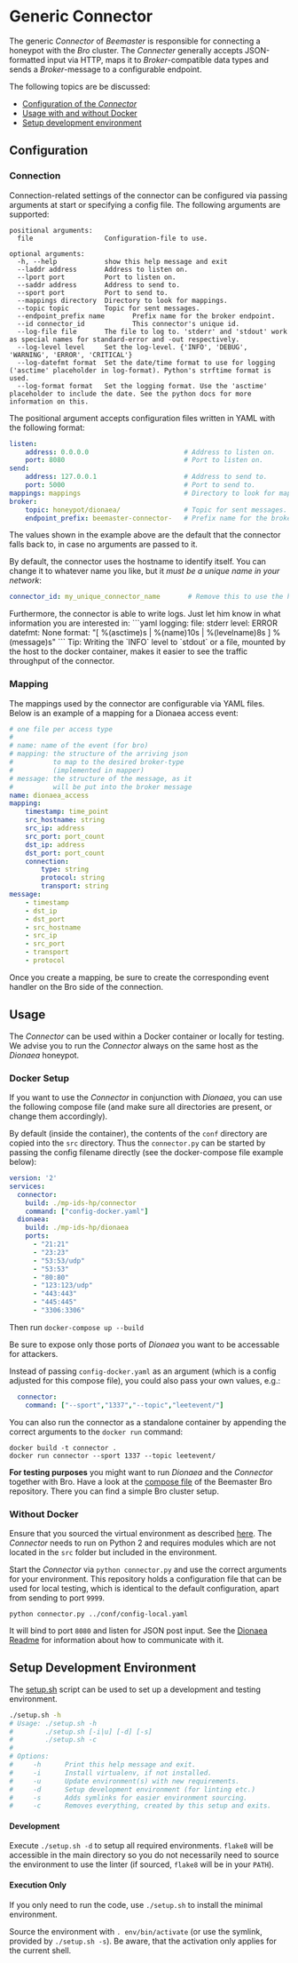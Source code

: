 Generic Connector
=================

The generic *Connector* of *Beemaster* is responsible for connecting a honeypot with the *Bro* cluster. The *Connecter* generally accepts JSON-formatted input via HTTP, maps it to *Broker*-compatible data types and sends a *Broker*-message to a configurable endpoint.

The following topics are be discussed:
* [Configuration of the *Connector*](#configuration)
* [Usage with and without Docker](#usage)
* [Setup development environment](#setup-development-environment)

## Configuration
### Connection
Connection-related settings of the connector can be configured via passing arguments at start or specifying a config file. The following arguments are supported:

```
positional arguments:
  file                  Configuration-file to use.

optional arguments:
  -h, --help            show this help message and exit
  --laddr address       Address to listen on.
  --lport port          Port to listen on.
  --saddr address       Address to send to.
  --sport port          Port to send to.
  --mappings directory  Directory to look for mappings.
  --topic topic         Topic for sent messages.
  --endpoint_prefix name       Prefix name for the broker endpoint.
  --id connector_id            This connector's unique id.
  --log-file file       The file to log to. 'stderr' and 'stdout' work as special names for standard-error and -out respectively.
  --log-level level     Set the log-level. {'INFO', 'DEBUG', 'WARNING', 'ERROR', 'CRITICAL'}
  --log-datefmt format  Set the date/time format to use for logging ('asctime' placeholder in log-format). Python's strftime format is used.
  --log-format format   Set the logging format. Use the 'asctime' placeholder to include the date. See the python docs for more information on this.
```

The positional argument accepts configuration files written in YAML with the following format:

```yaml
listen:
    address: 0.0.0.0                        # Address to listen on.
    port: 8080                              # Port to listen on.
send:
    address: 127.0.0.1                      # Address to send to.
    port: 5000                              # Port to send to.
mappings: mappings                          # Directory to look for mappings.
broker:
    topic: honeypot/dionaea/                # Topic for sent messages.
    endpoint_prefix: beemaster-connector-   # Prefix name for the broker endpoint.
```
The values shown in the example above are the default that the connector falls back to, in case no arguments are passed to it.

By default, the connector uses the hostname to identify itself. You can change it to whatever name you like, but it *must be a unique name in your network*:
```yaml
connector_id: my_unique_connector_name       # Remove this to use the hostname by default
```
<a name="logging" />
Furthermore, the connector is able to write logs. Just let him know in what information you are interested in:
```yaml
logging:
    file: stderr
    level: ERROR
    datefmt: None
    format: "[ %(asctime)s | %(name)10s | %(levelname)8s ] %(message)s"
```
Tip: Writing the `INFO` level to `stdout` or a file, mounted by the host to the docker container, makes it easier to see the traffic throughput of the connector.

### Mapping
The mappings used by the connector are configurable via YAML files. Below is an example of a mapping for a Dionaea access event:

```yaml
# one file per access type
#
# name: name of the event (for bro)
# mapping: the structure of the arriving json
#          to map to the desired broker-type
#          (implemented in mapper)
# message: the structure of the message, as it
#          will be put into the broker message
name: dionaea_access
mapping:
    timestamp: time_point
    src_hostname: string
    src_ip: address
    src_port: port_count
    dst_ip: address
    dst_port: port_count
    connection:
        type: string
        protocol: string
        transport: string
message:
    - timestamp
    - dst_ip
    - dst_port
    - src_hostname
    - src_ip
    - src_port
    - transport
    - protocol
```

Once you create a mapping, be sure to create the corresponding event handler on the Bro side of the connection.

## Usage
The *Connector* can be used within a Docker container or locally for testing.
We advise you to run the *Connector* always on the same host as the *Dionaea* honeypot.

### Docker Setup

If you want to use the *Connector* in conjunction with *Dionaea*, you can use the following compose file (and make sure all directories are present, or change them accordingly).

By default (inside the container), the contents of the `conf` directory are copied into the `src` directory. Thus the `connector.py` can be started by passing the config filename directly (see the docker-compose file example below):

```yaml
version: '2'
services:
  connector:
    build: ./mp-ids-hp/connector
    command: ["config-docker.yaml"]
  dionaea:
    build: ./mp-ids-hp/dionaea
    ports:
      - "21:21"
      - "23:23"
      - "53:53/udp"
      - "53:53"
      - "80:80"
      - "123:123/udp"
      - "443:443"
      - "445:445"
      - "3306:3306"
```

Then run `docker-compose up --build`

Be sure to expose only those ports of *Dionaea* you want to be accessable for attackers.

Instead of passing `config-docker.yaml` as an argument (which is a config adjusted for this compose file), you could also pass your own values, e.g.:
```yaml
  connector:
    command: ["--sport","1337","--topic","leetevent/"]
```

You can also run the connector as a standalone container by appending the correct arguments to the `docker run` command:

```
docker build -t connector .
docker run connector --sport 1337 --topic leetevent/
```

**For testing purposes** you might want to run *Dionaea* and the *Connector* 
together with Bro. Have a look at the [compose file](https://git.informatik.uni-hamburg.de/iss/mp-ids-bro/blob/master/docker-compose.yml) of the Beemaster Bro repository. There you can find a simple Bro cluster setup.

### Without Docker

Ensure that you sourced the virtual environment as described [here](https://git.informatik.uni-hamburg.de/iss/mp-ids-hp/blob/master/README.md). The *Connector* needs to run on Python 2 and requires modules which are not located in the `src` folder but included in the environment.

Start the *Connector* via `python connector.py` and use the correct arguments for your environment. This repository holds a configuration file that can be used for local testing, which is identical to the default configuration, apart from sending to port `9999`.

`python connector.py ../conf/config-local.yaml`

It will bind to port `8080` and listen for JSON post input. See the [Dionaea Readme](dionaea/README.md#talk-to-dionaea) for information about how to communicate with it.


## Setup Development Environment

The [setup.sh](setup.sh) script can be used to set up a development and testing environment.
  
```sh
./setup.sh -h
# Usage: ./setup.sh -h
#        ./setup.sh [-i|u] [-d] [-s]
#        ./setup.sh -c
#
# Options:
#     -h      Print this help message and exit.
#     -i      Install virtualenv, if not installed.
#     -u      Update environment(s) with new requirements.
#     -d      Setup development environment (for linting etc.)
#     -s      Adds symlinks for easier environment sourcing.
#     -c      Removes everything, created by this setup and exits.
```

#### Development

Execute `./setup.sh -d` to setup all required environments. `flake8` will be
accessible in the main directory so you do not necessarily need to source the
environment to use the linter (if sourced, `flake8` will be in your `PATH`).

#### Execution Only

If you only need to run the code, use `./setup.sh` to install the minimal
environment.

Source the environment with `. env/bin/activate` (or use the symlink, provided
by `./setup.sh -s`). Be aware, that the activation only applies for the current
shell.
